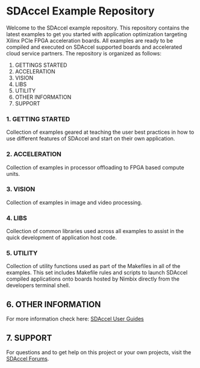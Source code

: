 SDAccel Example Repository
===========================

Welcome to the SDAccel example repository. This repository contains the latest examples to get you started with application optimization targeting Xilinx PCIe FPGA acceleration boards. All examples are ready to be compiled and executed on SDAccel supported boards and accelerated cloud service partners. The repository is organized as follows:

1. GETTINGS STARTED
2. ACCELERATION
3. VISION
4. LIBS
5. UTILITY
6. OTHER INFORMATION
7. SUPPORT


### 1. GETTING STARTED

Collection of examples geared at teaching the user best practices in how to use different features of SDAccel and start on their own application. 

### 2. ACCELERATION

Collection of examples in processor offloading to FPGA based compute units.

### 3. VISION

Collection of examples in image and video processing. 

### 4. LIBS

Collection of common libraries used across all examples to assist in the quick development of application host code. 

### 5. UTILITY

Collection of utility functions used as part of the Makefiles in all of the examples. This set includes Makefile rules and scripts to launch SDAccel compiled applications onto boards hosted by Nimbix directly from the developers terminal shell. 


## 6. OTHER INFORMATION

For more information check here:
[SDAccel User Guides][]

## 7. SUPPORT
For questions and to get help on this project or your own projects, visit the [SDAccel Forums][].



[SDAccel Forums]: https://forums.xilinx.com/t5/SDAccel/bd-p/SDx
[SDAccel User Guides]: http://www.xilinx.com/support/documentation-navigation/development-tools/software-development/sdaccel.html?resultsTablePreSelect=documenttype:SeeAll#documentation


